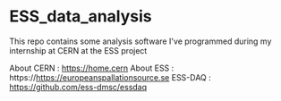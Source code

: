 # ESS_data_analysis
 This repo contains some analysis software I've programmed during my internship at CERN at the ESS project

 About CERN : https://home.cern
 About ESS  : https://https://europeanspallationsource.se
 ESS-DAQ    : https://github.com/ess-dmsc/essdaq
